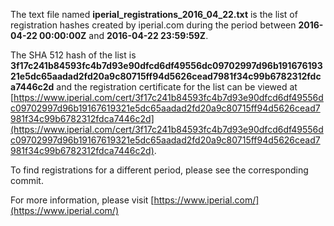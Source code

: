The text file named **iperial_registrations_2016_04_22.txt** is the list of registration hashes created by iperial.com during the period between **2016-04-22 00:00:00Z** and **2016-04-22 23:59:59Z**.

The SHA 512 hash of the list is **3f17c241b84593fc4b7d93e90dfcd6df49556dc09702997d96b19167619321e5dc65aadad2fd20a9c80715ff94d5626cead7981f34c99b6782312fdca7446c2d** and the registration certificate for the list can be viewed at [https://www.iperial.com/cert/3f17c241b84593fc4b7d93e90dfcd6df49556dc09702997d96b19167619321e5dc65aadad2fd20a9c80715ff94d5626cead7981f34c99b6782312fdca7446c2d](https://www.iperial.com/cert/3f17c241b84593fc4b7d93e90dfcd6df49556dc09702997d96b19167619321e5dc65aadad2fd20a9c80715ff94d5626cead7981f34c99b6782312fdca7446c2d).

To find registrations for a different period, please see the corresponding commit.

For more information, please visit [https://www.iperial.com/](https://www.iperial.com/)
